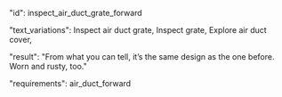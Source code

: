 "id": inspect_air_duct_grate_forward

"text_variations":
Inspect air duct grate, Inspect grate, Explore air duct cover,

"result":
"From what you can tell, it’s the same design as the one before. Worn and rusty, too."

"requirements": air_duct_forward